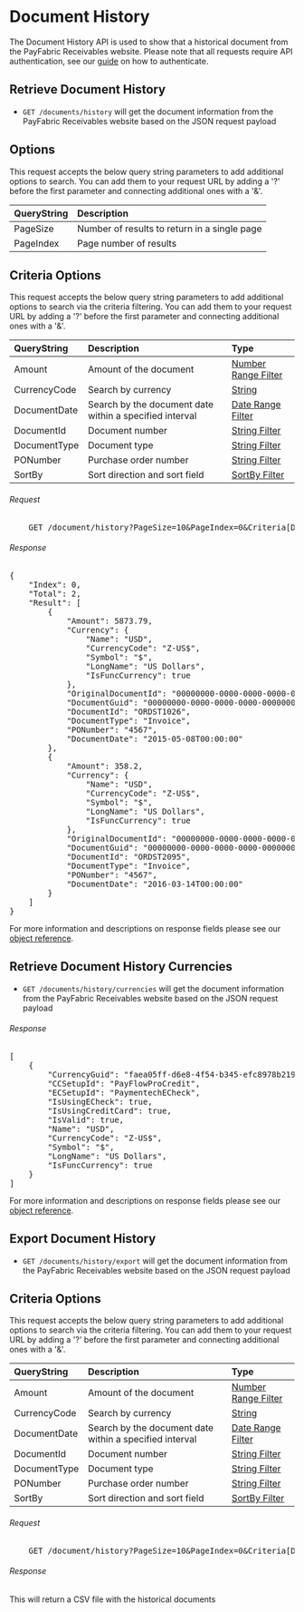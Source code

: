 Document History
============

The Document History API is used to show that a historical document from the PayFabric Receivables website. Please note that all requests require API authentication, see our [guide](Token.md) on how to authenticate.

Retrieve Document History
--------------------

* `GET /documents/history` will get the document information from the PayFabric Receivables website based on the JSON request payload

Options
-------

This request accepts the below query string parameters to add additional options to search. You can add them to your request URL by adding a '?' before the first parameter and connecting additional ones with a '&'.

| QueryString | Description |
| :------------- | :------------- |
| PageSize | Number of results to return in a single page |
| PageIndex | Page number of results |

Criteria Options
-------

This request accepts the below query string parameters to add additional options to search via the criteria filtering. You can add them to your request URL by adding a '?' before the first parameter and connecting additional ones with a '&'.

| QueryString | Description | Type |
| :------------- | :------------- | :------------- | 
| Amount | Amount of the document | [Number Range Filter](../QueryFilter.md#number-range-filter) |
| CurrencyCode | Search by currency | [String](../QueryFilter.md#string) |
| DocumentDate | Search by the document date within a specified interval | [Date Range Filter](../QueryFilter.md#date-range-filter) |
| DocumentId | Document number | [String Filter](../QueryFilter.md#string-filter) |
| DocumentType | Document type | [String Filter](../QueryFilter.md#string-filter) |
| PONumber | Purchase order number | [String Filter](../QueryFilter.md#string-filter) |
| SortBy | Sort direction and sort field | [SortBy Filter](../QueryFilter.md#sortby-filter) |

###### Request
<pre>
	GET /document/history?PageSize=10&PageIndex=0&Criteria[DocumentDate][Min]=2010-01-01
</pre>

###### Response
<pre>
{
    "Index": 0,
    "Total": 2,
    "Result": [
        {
            "Amount": 5873.79,
            "Currency": {
				"Name": "USD",
                "CurrencyCode": "Z-US$",
                "Symbol": "$",
                "LongName": "US Dollars",
                "IsFuncCurrency": true
            },
			"OriginalDocumentId": "00000000-0000-0000-0000-000000000000",
			"DocumentGuid": "00000000-0000-0000-0000-000000000000",
            "DocumentId": "ORDST1026",
            "DocumentType": "Invoice",
            "PONumber": "4567",
            "DocumentDate": "2015-05-08T00:00:00"
        },
        {
            "Amount": 358.2,
            "Currency": {
				"Name": "USD",
                "CurrencyCode": "Z-US$",
                "Symbol": "$",
                "LongName": "US Dollars",
                "IsFuncCurrency": true
            },
			"OriginalDocumentId": "00000000-0000-0000-0000-000000000001",
			"DocumentGuid": "00000000-0000-0000-0000-000000000001",
            "DocumentId": "ORDST2095",
            "DocumentType": "Invoice",
            "PONumber": "4567",
            "DocumentDate": "2016-03-14T00:00:00"
        }
    ]
}
</pre>

For more information and descriptions on response fields please see our [object reference](../../Objects/DocumentHistory.md#DocumentHistoryPagingResponse).


Retrieve Document History Currencies
--------------------

* `GET /documents/history/currencies` will get the document information from the PayFabric Receivables website based on the JSON request payload

###### Response
<pre>
[
	{
		"CurrencyGuid": "faea05ff-d6e8-4f54-b345-efc8978b2199",
		"CCSetupId": "PayFlowProCredit",
		"ECSetupId": "PaymentechECheck",
		"IsUsingECheck": true,
		"IsUsingCreditCard": true,
		"IsValid": true,
		"Name": "USD",
		"CurrencyCode": "Z-US$",
		"Symbol": "$",
		"LongName": "US Dollars",
		"IsFuncCurrency": true
	}
]
</pre>

For more information and descriptions on response fields please see our [object reference](../../Objects/Currency.md#CurrencyResponse).


Export Document History
--------------------

* `GET /documents/history/export` will get the document information from the PayFabric Receivables website based on the JSON request payload

Criteria Options
-------

This request accepts the below query string parameters to add additional options to search via the criteria filtering. You can add them to your request URL by adding a '?' before the first parameter and connecting additional ones with a '&'.

| QueryString | Description | Type |
| :------------- | :------------- | :------------- | 
| Amount | Amount of the document | [Number Range Filter](../QueryFilter.md#number-range-filter) |
| CurrencyCode | Search by currency | [String](../QueryFilter.md#string) |
| DocumentDate | Search by the document date within a specified interval | [Date Range Filter](../QueryFilter.md#date-range-filter) |
| DocumentId | Document number | [String Filter](../QueryFilter.md#string-filter) |
| DocumentType | Document type | [String Filter](../QueryFilter.md#string-filter) |
| PONumber | Purchase order number | [String Filter](../QueryFilter.md#string-filter) |
| SortBy | Sort direction and sort field | [SortBy Filter](../QueryFilter.md#sortby-filter) |

###### Request
<pre>
	GET /document/history?PageSize=10&PageIndex=0&Criteria[DocumentDate][Min]=2010-01-01
</pre>

###### Response
This will return a CSV file with the historical documents
